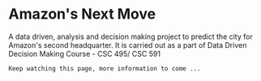 # Amazon's Next Move

A data driven, analysis and decision making project to predict the city for Amazon's second headquarter. It is carried out as a part of Data Driven Decision Making Course - CSC 495/ CSC 591


```
Keep watching this page, more information to come ...
```
